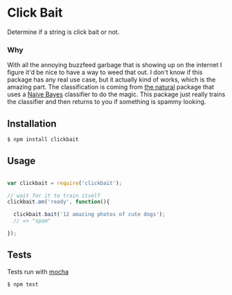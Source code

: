 # Click Bait

Determine if a string is click bait or not.

### Why

With all the annoying buzzfeed garbage that is showing up on the internet I figure it'd be nice to have a way to weed that out. I don't know if this package has any real use case, but it actually kind of works, which is the amazing part. The classification is coming from [the natural](https://github.com/NaturalNode/natural) package that uses a [Naive Bayes](http://en.wikipedia.org/wiki/Naive_Bayes_classifier) classifier to do the magic. This package just really trains the classifier and then returns to you if something is spammy looking.

## Installation

```bash
$ npm install clickbait
```

## Usage

```javascript

var clickbait = require('clickbait');

// wait for it to train itself
clickbait.on('ready', function(){

  clickbait.bait('12 amazing photos of cute dogs');
  // => "spam"

});
```

## Tests

Tests run with [mocha](/visionmedia/mocha)

```bash
$ npm test
```
